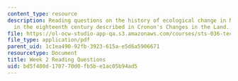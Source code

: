 ```yaml
---
content_type: resource
description: Reading questions on the history of ecological change in North America
  in the eighteenth century described in Cronon's Changes in the Land.
file: https://ol-ocw-studio-app-qa.s3.amazonaws.com/courses/sts-036-technology-and-nature-in-american-history-spring-2008/bd5f480d170770d0fb5be1ac05b94ad5_quest2.pdf
file_type: application/pdf
parent_uid: 1c1ea490-92fb-3923-615a-e5d6a5906671
resourcetype: Document
title: Week 2 Reading Questions
uid: bd5f480d-1707-70d0-fb5b-e1ac05b94ad5
---
```

